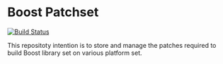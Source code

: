 # Boost Patchset
[![Build Status](https://travis-ci.com/nemo1369/boost_cmake.svg?token=DHGZQ8ocJtbnXsTs61qE&branch=master)](https://travis-ci.com/nemo1369/boost_cmake)

This repositoty intention is to store and manage the patches required to build Boost library set on various platform set.
